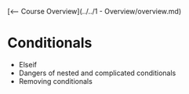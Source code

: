 [<-- Course Overview](../../1 - Overview/overview.md)
# Conditionals
* Elseif
* Dangers of nested and complicated conditionals
* Removing conditionals